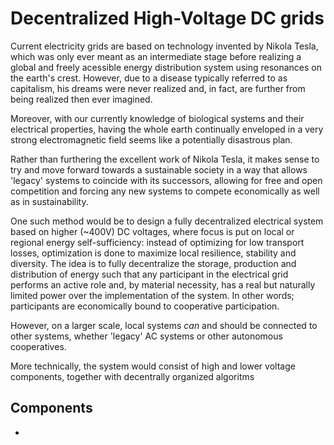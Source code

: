 # Decentralized High-Voltage DC grids
Current electricity grids are based on technology invented by Nikola Tesla, which was only ever meant as an intermediate stage before realizing a global and freely acessible energy distribution system using resonances on the earth's crest. However, due to a disease typically referred to as capitalism, his dreams were never realized and, in fact, are further from being realized then ever imagined.

Moreover, with our currently knowledge of biological systems and their electrical properties, having the whole earth continually enveloped in a very strong electromagnetic field seems like a potentially disastrous plan.

Rather than furthering the excellent work of Nikola Tesla, it makes sense to try and move forward towards a sustainable society in a way that allows 'legacy' systems to coincide with its successors, allowing for free and open competition and forcing any new systems to compete economically as well as in sustainability.

One such method would be to design a fully decentralized electrical system based on higher (~400V) DC voltages, where focus is put on local or regional energy self-sufficiency: instead of optimizing for low transport losses, optimization is done to maximize local resilience, stability and diversity. The idea is to fully decentralize the storage, production and distribution of energy such that any participant in the electrical grid performs an active role and, by material necessity, has a real but naturally limited power over the implementation of the system. In other words; participants are economically bound to cooperative participation.

However, on a larger scale, local systems *can* and should be connected to other systems, whether 'legacy' AC systems or other autonomous cooperatives. 

More technically, the system would consist of high and lower voltage components, together with decentrally organized algoritms 

## Components
* 
